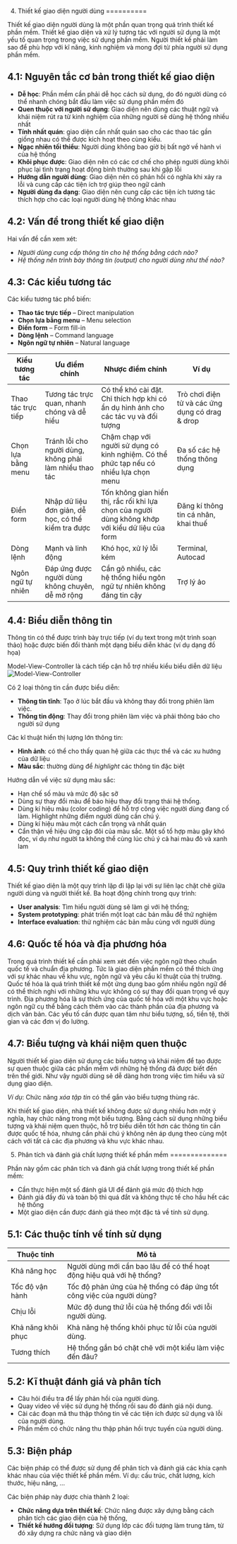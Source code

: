 4. Thiết kế giao diện người dùng
==========

Thiết kế giao diện người dùng là một phần quan trọng quá trình thiết kế phần mềm. Thiết kế giao diện và xử lý tương tác với người sử dụng là một yếu tố quan trọng trong việc sử dụng phần mềm. Người thiết kế phải làm sao để phù hợp với kĩ năng, kinh nghiệm và mong đợi từ phía người sử dụng phần mềm.


4.1: Nguyên tắc cơ bản trong thiết kế giao diện
-----------

- **Dễ học**: Phần mềm cần phải dễ học cách sử dụng, do đó người dùng có thể nhanh chóng bắt đầu làm việc sử dụng phần mềm đó
- **Quen thuộc với người sử dụng**: Giao diện nên dùng các thuật ngữ và khái niệm rút ra từ kinh nghiệm của những người sẽ dùng hệ thống nhiều nhất
- **Tính nhất quán**: giao diện cần nhất quán sao cho các thao tác gần giống nhau có thể được kích hoạt theo cùng kiểu.
- **Ngạc nhiên tối thiểu**: Người dùng không bao giờ bị bất ngờ về hành vi của hệ thống
- **Khôi phục được**: Giao diện nên có các cơ chế cho phép người dùng khôi phục lại tình trạng hoạt động bình thường sau khi gặp lỗi
- **Hướng dẫn người dùng**: Giao diện nên có phản hồi có nghĩa khi xảy ra lỗi và cung cấp các tiện ích trợ giúp theo ngữ cảnh
- **Người dùng đa dạng**: Giao diện nên cung cấp các tiện ích tương tác thích hợp cho các loại người dùng hệ thống khác nhau

4.2: Vấn đề trong thiết kế giao diện
-----------

Hai vấn đề cần xem xét:

- *Người dùng cung cấp thông tin cho hệ thống bằng cách nào?*
- *Hệ thống nên trình bày thông tin (output) cho người dùng như thế nào?*

4.3: Các kiểu tương tác
----------

Các kiểu tương tác phổ biến:

- **Thao tác trực tiếp** – Direct manipulation
- **Chọn lựa bằng menu** – Menu selection
- **Điền form** – Form fill-in
- **Dòng lệnh** – Command language
- **Ngôn ngữ tự nhiên** – Natural language


Kiểu tương tác | Ưu điểm chính | Nhược điểm chính | Ví dụ
-------------- | ------------- | ---------------- | -----
Thao tác trực tiếp | Tương tác trực quan, nhanh chóng và dễ hiểu | Có thể khó cài đặt. Chỉ thích hợp khi có ẩn dụ hình ảnh cho các tác vụ và đối tượng | Trò chơi điện tử và các ứng dụng có drag & drop
Chọn lựa bằng menu | Tránh lỗi cho người dùng, không phải làm nhiều thao tác | Chậm chạp với người sử dụng có kinh nghiệm. Có thể phức tạp nếu có nhiều lựa chọn menu | Đa số các hệ thống thông dụng
Điền form | Nhập dữ liệu đơn giản, dễ học, có thể kiểm tra được | Tốn không gian hiển thị, rắc rối khi lựa chọn của người dùng không khớp với kiểu dữ liệu của form | Đăng kí thông tin cá nhân, khai thuế
Dòng lệnh | Mạnh và linh động | Khó học, xử lý lỗi kém | Terminal, Autocad
Ngôn ngữ tự nhiên | Đáp ứng được người dùng không chuyên, dễ mở rộng | Cần gõ nhiều, các hệ thống hiểu ngôn ngữ tự nhiên không đáng tin cậy | Trợ lý ảo

4.4: Biểu diễn thông tin
---------------

Thông tin có thể được trình bày trực tiếp (ví dụ text trong một trình soạn thảo) hoặc được biến đổi thành một dạng biểu diễn khác (ví dụ dạng đồ họa)

Model-View-Controller là cách tiếp cận hỗ trợ nhiều kiểu biểu diễn dữ liệu
![Model-View-Controller](http://blog.maxant.co.uk/pebble/images/ants_mvc.jpg)

Có 2 loại thông tin cần được biểu diễn:

- **Thông tin tĩnh**: Tạo ở lúc bắt đầu và không thay đổi trong phiên làm việc.
- **Thông tin động**: Thay đổi trong phiên làm việc và phải thông báo cho người sử dụng

Các kĩ thuật hiển thị lượng lớn thông tin:
- **Hình ảnh**: có thể cho thấy quan hệ giữa các thực thể và các xu hướng của dữ liệu
- **Màu sắc**: thường dùng để *highlight* các thông tin đặc biệt

Hướng dẫn về việc sử dụng màu sắc:
- Hạn chế số màu và mức độ sặc sỡ
- Dùng sự thay đổi màu để báo hiệu thay đổi trạng thái hệ thống.
- Dùng kí hiệu màu (color coding) để hỗ trợ công việc người dùng đang cố làm. Highlight những điểm người dùng cần chú ý.
- Dùng kí hiệu màu một cách cẩn trọng và nhất quán
- Cẩn thận về hiệu ứng cặp đôi của màu sắc. Một số tổ hợp màu gây khó đọc, ví dụ như người ta không thể cùng lúc chú ý cả hai màu đỏ và xanh lam

4.5: Quy trình thiết kế giao diện
------------

Thiết kế giao diện là một quy trình lặp đi lặp lại với sự liên lạc chặt chẽ giữa người dùng và người thiết kế. Ba hoạt động chính trong quy trình:

- **User analysis**: Tìm hiểu người dùng sẽ làm gì với hệ thống;
- **System prototyping**: phát triển một loạt các bản mẫu để thử nghiệm
- **Interface evaluation**: thử nghiệm các bản mẫu cùng với người dùng

4.6: Quốc tế hóa và địa phương hóa
-----------

Trong quá trình thiết kế cần phải xem xét đến việc ngôn ngữ theo chuẩn quốc tế và chuẩn địa phương. Tức là giao diện phần mềm có thể thích ứng với sự khác nhau về khu vực, ngôn ngữ và yêu cầu kĩ thuật của thị trường.
Quốc tế hóa là quá trình thiết kế một ứng dụng bao gồm nhiều ngôn ngữ để có thể thích nghi với những khu vực không có sự thay đổi quan trọng về quy trình.
Địa phương hóa là sự thích ứng của quốc tế hóa với một khu vực hoặc ngôn ngữ cụ thể bằng cách thêm vào các thành phần của địa phương và dịch văn bản.
Các yếu tố cần được quan tâm như biểu tượng, số, tiền tệ, thời gian và các đơn vị đo lường.

4.7: Biểu tượng và khái niệm quen thuộc
-------------

Người thiết kế giao diện sử dụng các biểu tượng và khái niệm để tạo được sự quen thuộc giữa các phần mềm với những hệ thống đã được biết đến trên thế giới.
Như vậy người dùng sẽ dễ dàng hơn trong việc tìm hiểu và sử dụng giao diện.

*Ví dụ*: Chức năng *xóa tập tin* có thể gắn vào biểu tượng thùng rác.

Khi thiết kế giao diện, nhà thiết kế không được sử dụng nhiều hơn một ý nghĩa, hay chức năng trong một biểu tượng.
Bằng cách sử dụng những biểu tượng và khái niệm quen thuộc, hỗ trợ biểu diễn tốt hơn các thông tin cần được quốc tế hóa, nhưng cần phải chú ý không nên áp dụng theo cùng một cách với tất cả các địa phương và khu vực khác nhau.

5. Phân tích và đánh giá chất lượng thiết kế phần mềm
==============

Phần này gồm các phân tích và đánh giá chất lượng trong thiết kế phần mềm:

- Cần thực hiện một số đánh giá UI để đánh giá mức độ thích hợp
- Đánh giá đầy đủ và toàn bộ thì quá đắt và không thực tế cho hầu hết các hệ thống
- Một giao diện cần được đánh giá theo một đặc tả về tính sử dụng.

5.1: Các thuộc tính về tính sử dụng
---------------

Thuộc tính | Mô tả
---------- | -----
Khả năng học | Người dùng mới cần bao lâu để có thể hoạt động hiệu quả với hệ thống?
Tốc độ vận hành | Tốc độ phản ứng của hệ thống có đáp ứng tốt công việc của người dùng?
Chịu lỗi | Mức độ dung thứ lỗi của hệ thống đối với lỗi người dùng.
Khả năng khôi phục | Khả năng hệ thống khôi phục từ lỗi của người dùng.
Tương thích | Hệ thống gắn bó chặt chẽ với một kiểu làm việc đến đâu?

5.2: Kĩ thuật đánh giá và phân tích
---------------

- Câu hỏi điều tra để lấy phản hồi của người dùng.
- Quay video về việc sử dụng hệ thống rồi sau đó đánh giá nội dung.
- Cài các đoạn mã thu thập thông tin về các tiện ích được sử dụng và lỗi của người dùng.
- Phần mềm có chức năng thu thập phản hồi trực tuyến của người dùng.

5.3: Biện pháp
--------------

Các biện pháp có thể được sử dụng để phân tích và đánh giá các khía cạnh khác nhau của việc thiết kế phần mềm.
Ví dụ: cấu trúc, chất lượng, kích thước, hiệu năng, ...

Các biện pháp này được chia thành 2 loại:

- **Chức năng dựa trên thiết kế**: Chức năng được xây dựng bằng cách phân tích các giao diện của hệ thống, 
- **Thiết kế hướng đối tượng**: Sử dụng lớp các đối tượng làm trung tâm, từ đó xây dựng ra chức năng và giao diện
